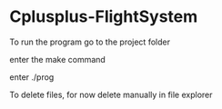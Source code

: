 # Cplusplus-FlightSystem

To run the program go to the project folder

enter the make command

enter ./prog

To delete files, for now delete manually in file explorer

